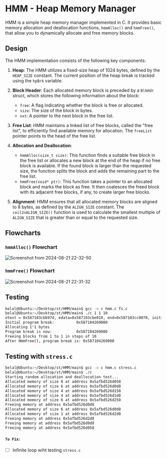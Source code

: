 # HMM - Heap Memory Manager

HMM is a simple heap memory manager implemented in C. It provides basic memory allocation and deallocation functions, `hmmAlloc()` and `hmmFree()`, that allow you to dynamically allocate and free memory blocks.

## Design

The HMM implementation consists of the following key components:

1. **Heap**: The HMM utilizes a fixed-size heap of 1024 bytes, defined by the `HEAP_SIZE` constant. The current position of the heap break is tracked using the `hpBrk` variable.

2. **Block Header**: Each allocated memory block is preceded by a `BlkHdr` struct, which stores the following information about the block:
   - `free`: A flag indicating whether the block is free or allocated.
   - `size`: The size of the block in bytes.
   - `nxt`: A pointer to the next block in the free list.

3. **Free List**: HMM maintains a linked list of free blocks, called the "free list", to efficiently find available memory for allocation. The `freeList` pointer points to the head of the free list.

4. **Allocation and Deallocation**:
   - `hmmAlloc(size_t size)`: This function finds a suitable free block in the free list or allocates a new block at the end of the heap if no free block is available. If the found block is larger than the requested size, the function splits the block and adds the remaining part to the free list.
   - `hmmFree(void* ptr)`: This function takes a pointer to an allocated block and marks the block as free. It then coalesces the freed block with its adjacent free blocks, if any, to create larger free blocks.

5. **Alignment**: HMM ensures that all allocated memory blocks are aligned to 8 bytes, as defined by the `ALIGN_SIZE` constant. The `ceil2nALIGN_SIZE()` function is used to calculate the smallest multiple of `ALIGN_SIZE` that is greater than or equal to the requested size.

## Flowcharts


### `hmmAlloc()` Flowchart

![Screenshot from 2024-08-21 22-32-50](https://github.com/user-attachments/assets/34995463-d385-47ce-9052-501d118c1b80)


### `hmmFree()` Flowchart
![Screenshot from 2024-08-21 22-31-32](https://github.com/user-attachments/assets/4e8c90b9-8bee-4818-a396-9c37f1b0edfd)


## Testing 
```Bash
belal@Ubuntu:~/Desktop/st/HMM/main$ gcc -o c hmm.c fs.c 
belal@Ubuntu:~/Desktop/st/HMM/main$ ./c 1 1 10
etext = 0x587103cbb97d, edata=0x587103cbe010, end=0x587103cc0070, initial program break=0x587104248000
Initial program break:          0x587104269000
Allocating 1*1 bytes
Program break is now:           0x587104269000
Freeing blocks from 1 to 1 in steps of 10
After HmmFree(), program break is: 0x587104269000
```


## Testing with `stress.c`
```Bash
belal@Ubuntu:~/Desktop/st/HMM/main$ gcc -o c hmm.c stress.c 
belal@Ubuntu:~/Desktop/st/HMM/main$ ./c
Starting random allocation and deallocation test...
Allocated memory of size 8 at address 0x5afbd526d058
Allocated memory of size 6 at address 0x5afbd526d0d8
Allocated memory of size 4 at address 0x5afbd526d158
Allocated memory of size 4 at address 0x5afbd526d1d8
Allocated memory of size 6 at address 0x5afbd526d258
Freeing memory at address 0x5afbd526d0d8
Allocated memory of size 6 at address 0x5afbd526d0d8
Allocated memory of size 1 at address 0x5afbd526d2d8
Freeing memory at address 0x5afbd526d2d8
Freeing memory at address 0x5afbd526d0d8
Freeing memory at address 0x5afbd526d058
```
#### `To Fix`:
- [ ] Infinite loop wiht testing `stress.c` 

